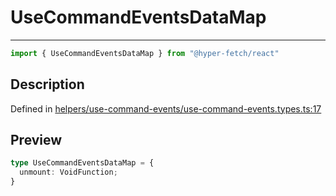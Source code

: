 

# UseCommandEventsDataMap

<div class="api-docs__separator" data-reactroot="">

---

</div><div class="api-docs__import" data-reactroot="">

```ts
import { UseCommandEventsDataMap } from "@hyper-fetch/react"
```

</div><div class="api-docs__section">

## Description

</div><div class="api-docs__description"><span class="api-docs__do-not-parse">



</span></div><p class="api-docs__definition">

Defined in [helpers/use-command-events/use-command-events.types.ts:17](https://github.com/BetterTyped/hyper-fetch/blob/9cf1f580/packages/react/src/helpers/use-command-events/use-command-events.types.ts#L17)

</p><div class="api-docs__section">

## Preview

</div><div class="api-docs__preview type">

```ts
type UseCommandEventsDataMap = {
  unmount: VoidFunction; 
}
```

</div>